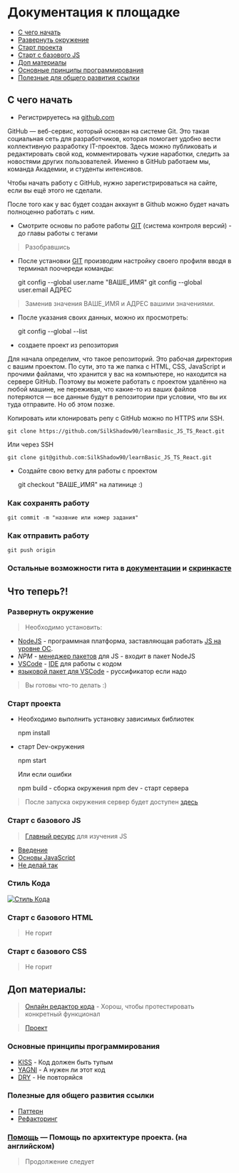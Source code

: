 # Документация к площадке

+ [С чего начать](#first)
+ [Развернуть окружение](#setup)
+ [Старт проекта](#start)
+ [Старт с базового JS](#js)
+ [Доп материалы](#extend)
+ [Основные принципы программирования](#basic)
+ [Полезные для общего развития ссылки](#race)


## <a name="first"></a>С чего начать

* Регистрируетесь на [github.com](https://github.com)


GitHub — веб-сервис, который основан на системе Git. Это такая социальная сеть для разработчиков, которая помогает удобно вести коллективную разработку IT-проектов. Здесь можно публиковать и редактировать свой код, комментировать чужие наработки, следить за новостями других пользователей. Именно в GitHub работаем мы, команда Академии, и студенты интенсивов.

Чтобы начать работу с GitHub, нужно зарегистрироваться на сайте, если вы ещё этого не сделали.

После того как у вас будет создан аккаунт в Github можно будет начать полноценно работать с ним.


* Смотрите основы по работе работы [GIT](https://learn.javascript.ru/screencast/git) (система контроля версий) - до главы работы с тегами

> Разобравшись

* После установки [GIT](https://git-scm.com/downloads) производим настройку своего профиля вводя в терминал поочереди команды:


    git config --global user.name "ВАШЕ_ИМЯ"
    git config --global user.email АДРЕС

> Заменив значения ВАШЕ_ИМЯ и АДРЕС вашими значениями.

* После указания своих данных, можно их просмотреть:


    git config --global --list

* создаете проект из репозитория 


Для начала определим, что такое репозиторий. Это рабочая директория с вашим проектом. По сути, это та же папка с HTML, CSS, JavaScript и прочими файлами, что хранится у вас на компьютере, но находится на сервере GitHub. Поэтому вы можете работать с проектом удалённо на любой машине, не переживая, что какие-то из ваших файлов потеряются — все данные будут в репозитории при условии, что вы их туда отправите. Но об этом позже.

Копировать или клонировать репу c GitHub можно по HTTPS или SSH.

    git clone https://github.com/SilkShadow90/learnBasic_JS_TS_React.git

Или через SSH

    git clone git@github.com:SilkShadow90/learnBasic_JS_TS_React.git


* Создайте свою ветку для работы с проектом


    git checkout "ВАШЕ_ИМЯ" на латинице :)


### Как сохранять работу

    git commit -m "назвние или номер задания"


### Как отправить работу

    git push origin


### Остальные возможности гита в [документации](https://git-scm.com/doc) и [скринкасте](https://learn.javascript.ru/screencast/git)




## Что теперь?!

### <a name="setup"></a>Развернуть окружение

> Необходимо установить:

- [NodeJS](https://nodejs.org/en/download/) - программная платформа, заставляющая работать [JS на уровне ОС](https://ru.wikipedia.org/wiki/Node.js).
- *NPM* - [менеджер пакетов](https://ru.wikipedia.org/wiki/Система_управления_пакетами) для JS - входит в пакет NodeJS
- [VSCode](https://code.visualstudio.com) - [IDE](https://ru.wikipedia.org/wiki/IDE) для работы с кодом
- [языковой пакет для VSCode](https://marketplace.visualstudio.com/items?itemName=MS-CEINTL.vscode-language-pack-ru) - руссификатор если надо

> Вы готовы что-то делать :)


### <a name="start"></a>Старт проекта


- Необходимо выполнить установку зависимых библиотек 
    

    npm install


- старт Dev-окружения

        
    npm start

    Или если ошибки

    npm build - сборка окружения
    npm dev - старт сервера


> После запуска окружения сервер будет доступен [здесь](http://localhost:1234)

### <a name="js"></a>Старт с базового JS

> [Главный ресурс](https://learn.javascript.ru) для изучения JS

- [Введение](https://learn.javascript.ru/getting-started)
- [Основы JavaScript](https://learn.javascript.ru/first-steps)
- [Не делай так](https://learn.javascript.ru/ninja-code)


### <a name="style"></a>Стиль Кода

[![Стиль Кода](https://learn.javascript.ru/article/coding-style/code-style.svg)](https://learn.javascript.ru/coding-style)


### Старт с базового HTML

> Не горит

### Старт с базового CSS

> Не горит

## <a name="extend"></a>Доп материалы:

> [Онлайн редактор кода](https://jsfiddle.net) - Хорош, чтобы протестировать конкретный функционал

> [Проект](https://github.com/SilkShadow90/learnBasic_JS_TS_React)

### <a name="basic"></a>Основные принципы программирования

- [KISS](https://www.youtube.com/watch?v=rix-fkrloq4) - Код должен быть тупым
- [YAGNI](https://www.youtube.com/watch?v=Ot2eB07rjcI) - А нужен ли этот код
- [DRY](https://www.youtube.com/watch?v=NWemqNMCesQ) - Не повторяйся

### <a name="race"></a>Полезные для общего развития ссылки

- [Паттерн](https://refactoring.guru/ru/design-patterns/what-is-pattern)
- [Рефакторинг](https://refactoring.guru/ru/refactoring/what-is-refactoring)

### <a name="help"></a>[Помощь](doc/TOC.md) — Помощь по архитектуре проекта. (на английском)

> Продолжение следует
